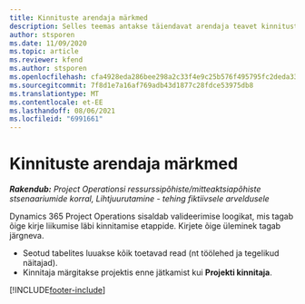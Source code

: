```yaml
---
title: Kinnituste arendaja märkmed
description: Selles teemas antakse täiendavat arendaja teavet kinnitustega töötamise kohta.
author: stsporen
ms.date: 11/09/2020
ms.topic: article
ms.reviewer: kfend
ms.author: stsporen
ms.openlocfilehash: cfa4928eda286bee298a2c33f4e9c25b576f495795fc2deda33b393e372465b1
ms.sourcegitcommit: 7f8d1e7a16af769adb43d1877c28fdce53975db8
ms.translationtype: MT
ms.contentlocale: et-EE
ms.lasthandoff: 08/06/2021
ms.locfileid: "6991661"
---
```

# <a name="developer-notes-for-approvals"></a>Kinnituste arendaja märkmed

_**Rakendub:** Project Operationsi ressurssipõhiste/mitteaktsiapõhiste stsenaariumide korral,  Lihtjuurutamine - tehing fiktiivsele arveldusele_

Dynamics 365 Project Operations sisaldab valideerimise loogikat, mis tagab õige kirje liikumise läbi kinnitamise etappide. Kirjete õige üleminek tagab järgneva. 

  - Seotud tabelites luuakse kõik toetavad read (nt töölehed ja tegelikud näitajad).
  - Kinnitaja märgitakse projektis enne jätkamist kui **Projekti kinnitaja**.


[!INCLUDE[footer-include](../includes/footer-banner.md)]